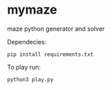# mymaze
maze python generator and solver

Dependecies:

```pip install requirements.txt```

To play run:

```python3 play.py```
